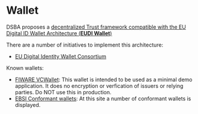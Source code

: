 # Wallet
DSBA proposes a [decentralized Trust framework compatible with the EU Digital ID Wallet Architecture (**EUDI Wallet**)](https://digital-strategy.ec.europa.eu/en/library/european-digital-identity-wallet-architecture-and-reference-framework)  

There are a number of initiatives to implement this architecture:
- [EU Digital Identity
Wallet Consortium](https://eudiwalletconsortium.org/)


Known wallets:
- [FIWARE VCWallet](https://github.com/FIWARE/VCWallet): This wallet is intended to be used as a minimal demo application. It does no encryption or verfication of issuers or relying parties. Do NOT use this in production.
- [EBSI Conformant wallets](https://ec.europa.eu/digital-building-blocks/sites/display/EBSI/Conformant+wallets): At this site a number of conformant wallets is displayed.